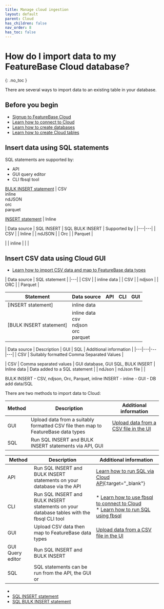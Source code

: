 ```yaml
---
title: Manage cloud ingestion
layout: default
parent: Cloud
has_children: false
nav_order: 8
has_toc: false
---
```


# How do I import data to my FeatureBase Cloud database?
{: .no_toc }

There are several ways to import data to an existing table in your database.

## Before you begin
* [Signup to FeatureBase Cloud](/docs/cloud/cloud-signup)
* [Learn how to connect to Cloud](/docs/cloud/cloud-db-connect/cloud-db-connect)
* [Learn how to create databases](/docs/cloud/cloud-databases/cloud-db-manage)
* [Learn how to create Cloud tables](/docs/cloud/cloud-tables/cloud-table-manage)

## Insert data using SQL statements

SQL statements are supported by:
* API
* GUI query editor
* CLI fbsql tool

[BULK INSERT statement](/docs/sql-guide/statements/statement-insert) | CSV<br/>inline<br/>ndJSON<br/>orc<br/>parquet<br/>

[INSERT statement](/docs/sql-guide/statements/statement-insert) | Inline

| Data source | SQL INSERT | SQL BULK INSERT | Supported by |
|---|---|
| CSV |
| Inline |
| ndJSON |
| Orc |
| Parquet |

|  | inline |
|  |



## Insert CSV data using Cloud GUI

* [Learn how to import CSV data and map to FeatureBase data types](/docs/cloud/cloud-ingest/cloud-table-upload-data)







| Data source | SQL statement |
|---|
| CSV |
| inline data |
| CSV |
| ndjson |
| ORC |
| Parquet |


| Statement | Data source | API | CLI | GUI |
|---|---|---|---|---|
| [INSERT statement] | inline data |
| [BULK INSERT statement] | inline data<br/>csv<br/>ndjson<br/>orc<br/>parquet |



| Data source | Description | GUI | SQL | Additional information |
|---|---|---|---|
| CSV | Suitably formatted Comma Separated Values |


| CSV | Comma separated values | GUI database, GUI SQL, BULK INSERT
| Inline data | Data added to a SQL statement |
| ndJson | ndJson file |
|


BULK INSERT - CSV, ndjson, Orc, Parquet, inline
INSERT - inline -
GUI - DB add data/SQL



There are two methods to import data to Cloud:

| Method | Description | Additional information |
|---|---|---|
| GUI | Upload data from a suitably formatted CSV file then map to FeatureBase data types | [Upload data from a CSV file in the UI](/docs/cloud/cloud-ingest/cloud-table-upload-data) |
| SQL | Run SQL INSERT and BULK INSERT statements via API, GUI  |



| Method | Description | Additional information |
|---|---|---|
| API | Run SQL INSERT and BULK INSERT statements on your database via the API | [Learn how to run SQL via Cloud API](https://api-docs-featurebase-cloud.redoc.ly/latest#tag/Query){:target="_blank"} |
| CLI | Run SQL INSERT and BULK INSERT statements on your database tables with the fbsql CLI tool | * [Learn how to use fbsql to connect to Cloud](/docs/tools/fbsql/fbsql-connect-cloud-db)<br/>* [Learn how to run SQL using fbsql](/docs/tools/fbsql/fbsql-running-sql) |
| GUI | Upload CSV data then map to FeatureBase data types | [Upload data from a CSV file in the UI](/docs/cloud/cloud-ingest/cloud-table-upload-data) |
| GUI Query editor | Run SQL INSERT and BULK INSERT
| SQL | SQL statements can be run from the API, the GUI or





*
* [SQL INSERT statement](/docs/sql-guide/statements/statement-insert)
* [SQL BULK INSERT statement](/docs/sql-guide/statements/statement-insert-bulk)
